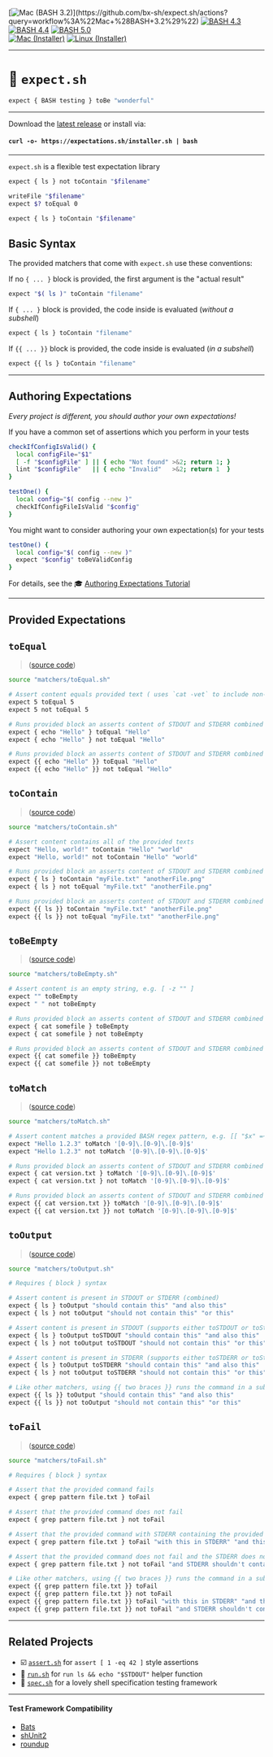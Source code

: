 [![Mac (BASH 3.2)](https://github.com/bx-sh/expect.sh/workflows/Mac%20(BASH%203.2)/badge.svg)](https://github.com/bx-sh/expect.sh/actions?query=workflow%3A%22Mac+%28BASH+3.2%29%22) [![BASH 4.3](https://github.com/bx-sh/expect.sh/workflows/BASH%204.3/badge.svg)](https://github.com/bx-sh/expect.sh/actions?query=workflow%3A%22BASH+4.3%22) [![BASH 4.4](https://github.com/bx-sh/expect.sh/workflows/BASH%204.4/badge.svg)](https://github.com/bx-sh/expect.sh/actions?query=workflow%3A%22BASH+4.4%22) [![BASH 5.0](https://github.com/bx-sh/expect.sh/workflows/BASH%205.0/badge.svg)](https://github.com/bx-sh/expect.sh/actions?query=workflow%3A%22BASH+5.0%22)  
[![Mac (Installer)](https://github.com/bx-sh/expect.sh/workflows/Mac%20(Installer)/badge.svg)](https://github.com/bx-sh/expect.sh/actions?query=workflow%3A%22Mac+%28Installer%29%22) [![Linux (Installer)](https://github.com/bx-sh/expect.sh/workflows/Linux%20(Installer)/badge.svg)](https://github.com/bx-sh/expect.sh/actions?query=workflow%3A%22Linux+%28Installer%29%22)

---

# 🧐 `expect.sh`

```sh
expect { BASH testing } toBe "wonderful"
```

---

Download the [latest release](https://github.com/bx-sh/expect.sh/archive/v0.5.0.tar.gz) or install via:

#### `curl -o- https://expectations.sh/installer.sh | bash`

---

`expect.sh` is a flexible test expectation library


```sh
expect { ls } not toContain "$filename"

writeFile "$filename"
expect $? toEqual 0

expect { ls } toContain "$filename"
```

## Basic Syntax

The provided matchers that come with `expect.sh` use these conventions:

If no `{ ... }` block is provided, the first argument is the "actual result"

```sh
expect "$( ls )" toContain "filename"
```

If `{ ... }` block is provided, the code inside is evaluated (_without a subshell_)

```sh
expect { ls } toContain "filename"
```

If `{{ ... }}` block is provided, the code inside is evaluated (_in a subshell_)

```sh
expect {{ ls } toContain "filename"
```

---

## Authoring Expectations

_Every project is different, you should author your own expectations!_

If you have a common set of assertions which you perform in your tests

```sh
checkIfConfigIsValid() {
  local configFile="$1"
  [ -f "$configFile" ] || { echo "Not found" >&2; return 1; }
  lint "$configFile"   || { echo "Invalid"   >&2; return 1  }
}

testOne() {
  local config="$( config --new )"
  checkIfConfigFileIsValid "$config"
}
```

You might want to consider authoring your own expectation(s) for your tests

```sh
testOne() {
  local config="$( config --new )"
  expect "$config" toBeValidConfig
}
```

For details, see the 🎓 [Authoring Expectations Tutorial](AUTHORING.md)

---

## Provided Expectations

## `toEqual`

> ([source code](https://github.com/bx-sh/expect.sh/blob/master/matchers/toEqual.sh))

```sh
source "matchers/toEqual.sh"

# Assert content equals provided text ( uses `cat -vet` to include non-visible characters )
expect 5 toEqual 5
expect 5 not toEqual 5

# Runs provided block an asserts content of STDOUT and STDERR combined (does not run in subshell)
expect { echo "Hello" } toEqual "Hello"
expect { echo "Hello" } not toEqual "Hello"

# Runs provided block an asserts content of STDOUT and STDERR combined (runs in subshell)
expect {{ echo "Hello" }} toEqual "Hello"
expect {{ echo "Hello" }} not toEqual "Hello"
```

## `toContain`

> ([source code](https://github.com/bx-sh/expect.sh/blob/master/matchers/toContain.sh))

```sh
source "matchers/toContain.sh"

# Assert content contains all of the provided texts
expect "Hello, world!" toContain "Hello" "world"
expect "Hello, world!" not toContain "Hello" "world"

# Runs provided block an asserts content of STDOUT and STDERR combined (does not run in subshell)
expect { ls } toContain "myFile.txt" "anotherFile.png"
expect { ls } not toEqual "myFile.txt" "anotherFile.png"

# Runs provided block an asserts content of STDOUT and STDERR combined (runs in subshell)
expect {{ ls }} toContain "myFile.txt" "anotherFile.png"
expect {{ ls }} not toEqual "myFile.txt" "anotherFile.png"
```

## `toBeEmpty`

> ([source code](https://github.com/bx-sh/expect.sh/blob/master/matchers/toBeEmpty.sh))

```sh
source "matchers/toBeEmpty.sh"

# Assert content is an empty string, e.g. [ -z "" ]
expect "" toBeEmpty
expect " " not toBeEmpty

# Runs provided block an asserts content of STDOUT and STDERR combined (does not run in subshell)
expect { cat somefile } toBeEmpty
expect { cat somefile } not toBeEmpty

# Runs provided block an asserts content of STDOUT and STDERR combined (runs in subshell)
expect {{ cat somefile }} toBeEmpty
expect {{ cat somefile }} not toBeEmpty
```

## `toMatch`

> ([source code](https://github.com/bx-sh/expect.sh/blob/master/matchers/toMatch.sh))

```sh
source "matchers/toMatch.sh"

# Assert content matches a provided BASH regex pattern, e.g. [[ "$x" =~ $pattern ]]
expect "Hello 1.2.3" toMatch '[0-9]\.[0-9]\.[0-9]$'
expect "Hello 1.2.3" not toMatch '[0-9]\.[0-9]\.[0-9]$'

# Runs provided block an asserts content of STDOUT and STDERR combined (does not run in subshell)
expect { cat version.txt } toMatch '[0-9]\.[0-9]\.[0-9]$'
expect { cat version.txt } not toMatch '[0-9]\.[0-9]\.[0-9]$'

# Runs provided block an asserts content of STDOUT and STDERR combined (runs in subshell)
expect {{ cat version.txt }} toMatch '[0-9]\.[0-9]\.[0-9]$'
expect {{ cat version.txt }} not toMatch '[0-9]\.[0-9]\.[0-9]$'
```

## `toOutput`

> ([source code](https://github.com/bx-sh/expect.sh/blob/master/matchers/toOutput.sh))

```sh
source "matchers/toOutput.sh"

# Requires { block } syntax

# Assert content is present in STDOUT or STDERR (combined)
expect { ls } toOutput "should contain this" "and also this"
expect { ls } not toOutput "should not contain this" "or this"

# Assert content is present in STDOUT (supports either toSTDOUT or toStdout)
expect { ls } toOutput toSTDOUT "should contain this" "and also this"
expect { ls } not toOutput toSTDOUT "should not contain this" "or this"

# Assert content is present in STDERR (supports either toSTDERR or toStderr)
expect { ls } toOutput toSTDERR "should contain this" "and also this"
expect { ls } not toOutput toSTDERR "should not contain this" "or this"

# Like other matchers, using {{ two braces }} runs the command in a subshell
expect {{ ls }} toOutput "should contain this" "and also this"
expect {{ ls }} not toOutput "should not contain this" "or this"
```

## `toFail`

> ([source code](https://github.com/bx-sh/expect.sh/blob/master/matchers/toFail.sh))

```sh
source "matchers/toFail.sh"

# Requires { block } syntax

# Assert that the provided command fails
expect { grep pattern file.txt } toFail

# Assert that the provided command does not fail
expect { grep pattern file.txt } not toFail

# Assert that the provided command with STDERR containing the provided text
expect { grep pattern file.txt } toFail "with this in STDERR" "and this"

# Assert that the provided command does not fail and the STDERR does not contain the provided text
expect { grep pattern file.txt } not toFail "and STDERR shouldn't contain this" "or this"

# Like other matchers, using {{ two braces }} runs the command in a subshell
expect {{ grep pattern file.txt }} toFail
expect {{ grep pattern file.txt }} not toFail
expect {{ grep pattern file.txt }} toFail "with this in STDERR" "and this"
expect {{ grep pattern file.txt }} not toFail "and STDERR shouldn't contain this" "or this"
```

---

## Related Projects

 - ☑️ [`assert.sh`](https://assert.sh) for `assert [ 1 -eq 42 ]` style assertions
 - 🚀 [`run.sh`](https://run.assert.sh) for `run ls && echo "$STDOUT"` helper function
 - 🔬 [`spec.sh`](https://specs.sh) for a lovely shell specification testing framework

---

#### Test Framework Compatibility

- [Bats](https://github.com/bats-core/bats-core)
- [shUnit2](https://github.com/kward/shunit2/)
- [roundup](http://bmizerany.github.io/roundup/roundup.1.html)
